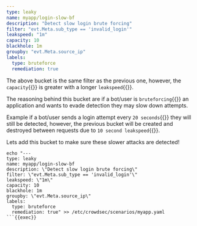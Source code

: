 ```yaml
---
type: leaky
name: myapp/login-slow-bf
description: "Detect slow login brute forcing"
filter: "evt.Meta.sub_type == 'invalid_login'"
leakspeed: "1m"
capacity: 10
blackhole: 1m
groupby: "evt.Meta.source_ip"
labels:
  type: bruteforce
  remediation: true
```

The above bucket is the same filter as the previous one, however, the `capacity`{{}} is greater with a longer `leakspeed`{{}}.

The reasoning behind this bucket are if a bot/user is `bruteforcing`{{}} an application and wants to evade detection they may slow down attempts. 

Example if a bot/user sends a login attempt every `20 seconds`{{}} they will still be detected, however, the previous bucket will be created and destroyed between requests due to `10 second leakspeed`{{}}.

Lets add this bucket to make sure these slower attacks are detected!
```
echo "---
type: leaky
name: myapp/login-slow-bf
description: \"Detect slow login brute forcing\"
filter: \"evt.Meta.sub_type == 'invalid_login'\"
leakspeed: \"1m\"
capacity: 10
blackhole: 1m
groupby: \"evt.Meta.source_ip\"
labels:
  type: bruteforce
  remediation: true" >> /etc/crowdsec/scenarios/myapp.yaml
```{{exec}}
